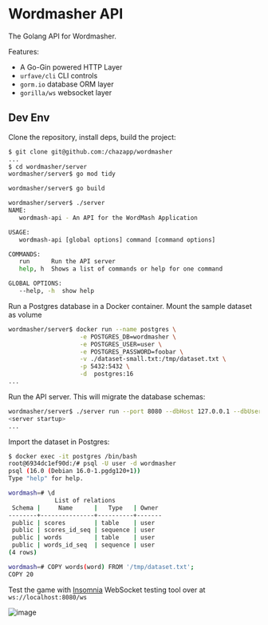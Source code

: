 # Wordmasher API

The Golang API for Wordmasher.

Features:  

- A Go-Gin powered HTTP Layer  
- `urfave/cli` CLI controls
- `gorm.io` database ORM layer  
- `gorilla/ws` websocket layer  


## Dev Env

Clone the repository, install deps, build the project:

```bash
$ git clone git@github.com:/chazapp/wordmasher
...
$ cd wordmasher/server
wordmasher/server$ go mod tidy

wordmasher/server$ go build

wordmasher/server$ ./server
NAME:
   wordmash-api - An API for the WordMash Application

USAGE:
   wordmash-api [global options] command [command options]

COMMANDS:
   run      Run the API server
   help, h  Shows a list of commands or help for one command

GLOBAL OPTIONS:
   --help, -h  show help
```

Run a Postgres database in a Docker container. Mount the sample dataset as volume

```bash
wordmasher/server$ docker run --name postgres \
                    -e POSTGRES_DB=wordmasher \
                    -e POSTGRES_USER=user \
                    -e POSTGRES_PASSWORD=foobar \
                    -v ./dataset-small.txt:/tmp/dataset.txt \
                    -p 5432:5432 \
                    -d  postgres:16
...
```

Run the API server. This will migrate the database schemas:

```bash
wordmasher/server$ ./server run --port 8080 --dbHost 127.0.0.1 --dbUser user --dbPassword foobar --dbName wordmasher --allowedOrigins http://localhost:3000
<server startup>
...
```  
  
Import the dataset in Postgres:

```bash
$ docker exec -it postgres /bin/bash
root@6934dc1ef90d:/# psql -U user -d wordmasher
psql (16.0 (Debian 16.0-1.pgdg120+1))
Type "help" for help.

wordmash=# \d
             List of relations
 Schema |     Name      |   Type   | Owner 
--------+---------------+----------+-------
 public | scores        | table    | user
 public | scores_id_seq | sequence | user
 public | words         | table    | user
 public | words_id_seq  | sequence | user
(4 rows)

wordmash=# COPY words(word) FROM '/tmp/dataset.txt';
COPY 20
```

  
Test the game with [Insomnia](https://insomnia.rest) WebSocket testing tool over at `ws://localhost:8080/ws`

![image](https://github.com/chazapp/wordmasher/assets/15686688/c1c3f2c2-1c7c-4633-ab84-62ecc7b0ce0c)  
